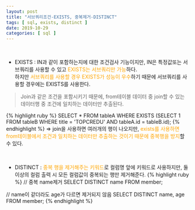 ```yaml
---
layout: post
title: "서브쿼리조건-EXISTS, 중복제거-DISTINCT"
tags: [ sql, exists, distinct ]
date: 2019-10-29
categories: [ sql ]
---
```


<p align="center">
    
</p><br/>

- EXISTS
: IN과 같이 포함하는지에 대한 조건검사 기능이지만, IN은 특정값또는 서브쿼리를 사용할 수 있고 <font color="orange">EXISTS는 서브쿼리만 가능</font>하다.<br/>
하지만 <font color="orange">서브쿼리를 사용할 경우 EXISTS가 성능이 우수</font>하기 때문에 서브쿼리를 사용할 경우에는 EXISTS를 사용한다.
> Join과 같은 조건을 포함시키기 때문에, from테이블 데이터 중 join할 수 있는 데이터행 중 조건에 일치하는 데이터만 추출된다.

{% highlight ruby %}
SELECT  *
FROM    tableA
WHERE   EXISTS (SELECT 1 FROM tableB WHERE title = 'TOPCREDU' AND tableA.id = tableB.id);
{% endhighlight %}
=> join을 사용하면 여러개의 행이 나오지만, <font color="orange">exists를 사용하면 from테이블에서 조건과 일치하는 데이터만 추출하는 것이기 때문에 중복행을 방지</font>할 수 있다.

<br/>

- DISTINCT
: <font  color="orange">중복 행을 제거해주는 키워드</font>로 컬럼명 앞에 키워드로 사용하지만, 둘 이상의 컬럼 출력 시 모든 컬럼값이 중복되는 행만 제거해준다.
{% highlight ruby %}
// 중복 name제거
SELECT DISTINCT name FROM member;

// name이 같더라도 age가 다르면 제거되지 않음
SELECT DISTINCT name, age FROM member;
{% endhighlight %}




<br/>